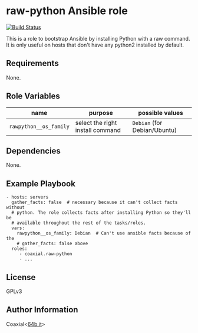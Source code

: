 raw-python Ansible role
=========

[![Build Status](https://travis-ci.org/coaxial/ansible-role-raw-python.svg?branch=master)](https://travis-ci.org/coaxial/ansible-role-raw-python)

This is a role to bootstrap Ansible by installing Python with a raw command. It
is only useful on hosts that don't have any python2 installed by default.

Requirements
------------

None.

Role Variables
--------------

name | purpose | possible values
---|---|---
`rawpython__os_family` | select the right install command | `Debian` (for Debian/Ubuntu)

Dependencies
------------

None.

Example Playbook
----------------

    - hosts: servers
      gather_facts: false  # necessary because it can't collect facts without
      # python. The role collects facts after installing Python so they'll be
      # available throughout the rest of the tasks/roles.
      vars:
        rawpython__os_family: Debian  # Can't use ansible facts because of the
        # gather_facts: false above
      roles:
         - coaxial.raw-python
         - ...

License
-------

GPLv3

Author Information
------------------

Coaxial<[64b.it](https://64b.it)>
